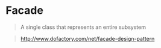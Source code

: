 # Facade

> A single class that represents an entire subsystem

> http://www.dofactory.com/net/facade-design-pattern
